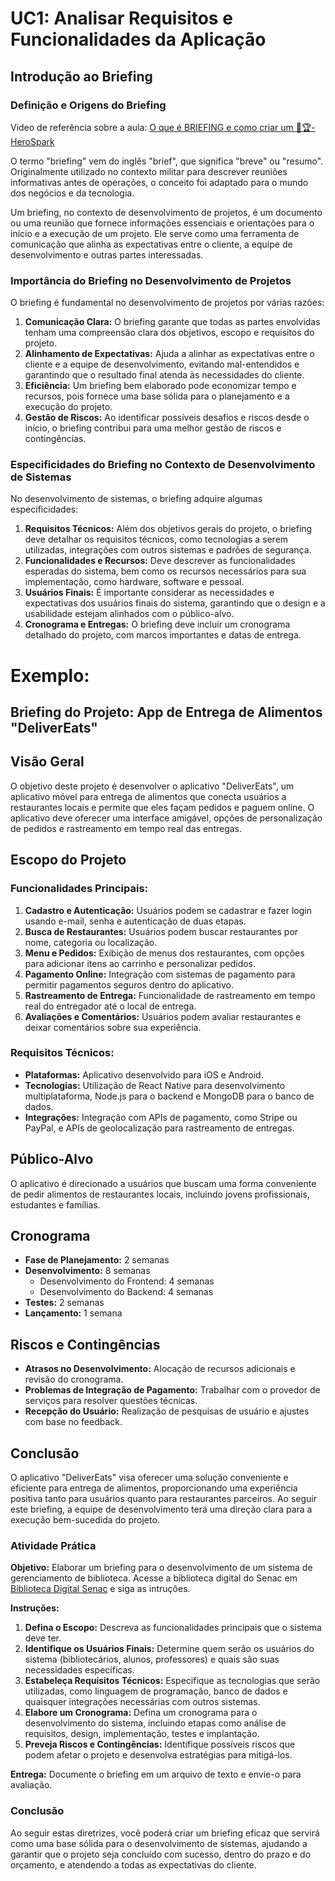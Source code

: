 # UC1: Analisar Requisitos e Funcionalidades da Aplicação

## Introdução ao Briefing

### Definição e Origens do Briefing

Video de referência sobre a aula: [O que é BRIEFING e como criar um 🤯🏆- HeroSpark
](https://www.youtube.com/watch?v=CDal2WsBHmc)

O termo "briefing" vem do inglês "brief", que significa "breve" ou "resumo". Originalmente utilizado no contexto militar para descrever reuniões informativas antes de operações, o conceito foi adaptado para o mundo dos negócios e da tecnologia.

Um briefing, no contexto de desenvolvimento de projetos, é um documento ou uma reunião que fornece informações essenciais e orientações para o início e a execução de um projeto. Ele serve como uma ferramenta de comunicação que alinha as expectativas entre o cliente, a equipe de desenvolvimento e outras partes interessadas.

### Importância do Briefing no Desenvolvimento de Projetos

O briefing é fundamental no desenvolvimento de projetos por várias razões:

1. **Comunicação Clara:** O briefing garante que todas as partes envolvidas tenham uma compreensão clara dos objetivos, escopo e requisitos do projeto.
2. **Alinhamento de Expectativas:** Ajuda a alinhar as expectativas entre o cliente e a equipe de desenvolvimento, evitando mal-entendidos e garantindo que o resultado final atenda às necessidades do cliente.
3. **Eficiência:** Um briefing bem elaborado pode economizar tempo e recursos, pois fornece uma base sólida para o planejamento e a execução do projeto.
4. **Gestão de Riscos:** Ao identificar possíveis desafios e riscos desde o início, o briefing contribui para uma melhor gestão de riscos e contingências.

### Especificidades do Briefing no Contexto de Desenvolvimento de Sistemas

No desenvolvimento de sistemas, o briefing adquire algumas especificidades:

1. **Requisitos Técnicos:** Além dos objetivos gerais do projeto, o briefing deve detalhar os requisitos técnicos, como tecnologias a serem utilizadas, integrações com outros sistemas e padrões de segurança.
2. **Funcionalidades e Recursos:** Deve descrever as funcionalidades esperadas do sistema, bem como os recursos necessários para sua implementação, como hardware, software e pessoal.
3. **Usuários Finais:** É importante considerar as necessidades e expectativas dos usuários finais do sistema, garantindo que o design e a usabilidade estejam alinhados com o público-alvo.
4. **Cronograma e Entregas:** O briefing deve incluir um cronograma detalhado do projeto, com marcos importantes e datas de entrega.

# Exemplo: 
## Briefing do Projeto: App de Entrega de Alimentos "DeliverEats"
## Visão Geral

O objetivo deste projeto é desenvolver o aplicativo "DeliverEats", um aplicativo móvel para entrega de alimentos que conecta usuários a restaurantes locais e permite que eles façam pedidos e paguem online. O aplicativo deve oferecer uma interface amigável, opções de personalização de pedidos e rastreamento em tempo real das entregas.

## Escopo do Projeto

### Funcionalidades Principais:

1. **Cadastro e Autenticação:** Usuários podem se cadastrar e fazer login usando e-mail, senha e autenticação de duas etapas.
2. **Busca de Restaurantes:** Usuários podem buscar restaurantes por nome, categoria ou localização.
3. **Menu e Pedidos:** Exibição de menus dos restaurantes, com opções para adicionar itens ao carrinho e personalizar pedidos.
4. **Pagamento Online:** Integração com sistemas de pagamento para permitir pagamentos seguros dentro do aplicativo.
5. **Rastreamento de Entrega:** Funcionalidade de rastreamento em tempo real do entregador até o local de entrega.
6. **Avaliações e Comentários:** Usuários podem avaliar restaurantes e deixar comentários sobre sua experiência.

### Requisitos Técnicos:

- **Plataformas:** Aplicativo desenvolvido para iOS e Android.
- **Tecnologias:** Utilização de React Native para desenvolvimento multiplataforma, Node.js para o backend e MongoDB para o banco de dados.
- **Integrações:** Integração com APIs de pagamento, como Stripe ou PayPal, e APIs de geolocalização para rastreamento de entregas.

## Público-Alvo

O aplicativo é direcionado a usuários que buscam uma forma conveniente de pedir alimentos de restaurantes locais, incluindo jovens profissionais, estudantes e famílias.

## Cronograma

- **Fase de Planejamento:** 2 semanas
- **Desenvolvimento:** 8 semanas
  - Desenvolvimento do Frontend: 4 semanas
  - Desenvolvimento do Backend: 4 semanas
- **Testes:** 2 semanas
- **Lançamento:** 1 semana

## Riscos e Contingências

- **Atrasos no Desenvolvimento:** Alocação de recursos adicionais e revisão do cronograma.
- **Problemas de Integração de Pagamento:** Trabalhar com o provedor de serviços para resolver questões técnicas.
- **Recepção do Usuário:** Realização de pesquisas de usuário e ajustes com base no feedback.

## Conclusão

O aplicativo "DeliverEats" visa oferecer uma solução conveniente e eficiente para entrega de alimentos, proporcionando uma experiência positiva tanto para usuários quanto para restaurantes parceiros. Ao seguir este briefing, a equipe de desenvolvimento terá uma direção clara para a execução bem-sucedida do projeto.


### Atividade Prática

**Objetivo:** Elaborar um briefing para o desenvolvimento de um sistema de gerenciamento de biblioteca.
Acesse a biblioteca digital do Senac em [Biblioteca Digital Senac](https://bibliotecadigitalsenac.com.br/#/)
e siga as intruções.

**Instruções:**

1. **Defina o Escopo:** Descreva as funcionalidades principais que o sistema deve ter.
2. **Identifique os Usuários Finais:** Determine quem serão os usuários do sistema (bibliotecários, alunos, professores) e quais são suas necessidades específicas.
3. **Estabeleça Requisitos Técnicos:** Especifique as tecnologias que serão utilizadas, como linguagem de programação, banco de dados e quaisquer integrações necessárias com outros sistemas.
4. **Elabore um Cronograma:** Defina um cronograma para o desenvolvimento do sistema, incluindo etapas como análise de requisitos, design, implementação, testes e implantação.
5. **Preveja Riscos e Contingências:** Identifique possíveis riscos que podem afetar o projeto e desenvolva estratégias para mitigá-los.

**Entrega:** Documente o briefing em um arquivo de texto e envie-o para avaliação.

### Conclusão

Ao seguir estas diretrizes, você poderá criar um briefing eficaz que servirá como uma base sólida para o desenvolvimento de sistemas, ajudando a garantir que o projeto seja concluído com sucesso, dentro do prazo e do orçamento, e atendendo a todas as expectativas do cliente.

